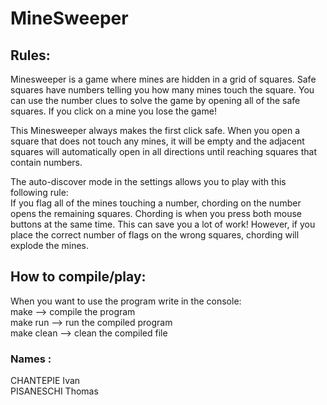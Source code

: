 # MineSweeper

## Rules:
Minesweeper is a game where mines are hidden in a grid of squares. Safe squares have numbers telling you how many mines touch the square. You can use the number clues to solve the game by opening all of the safe squares. If you click on a mine you lose the game!

This Minesweeper always makes the first click safe. When you open a square that does not touch any mines, it will be empty and the adjacent squares will automatically open in all directions until reaching squares that contain numbers.

The auto-discover mode in the settings allows you to play with this following rule:\
If you flag all of the mines touching a number, chording on the number opens the remaining squares. Chording is when you press both mouse buttons at the same time. This can save you a lot of work! However, if you place the correct number of flags on the wrong squares, chording will explode the mines.

## How to compile/play:
When you want to use the program write in the console:\
make --> compile the program\
make run --> run the compiled program\
make clean --> clean the compiled file

### Names :
CHANTEPIE Ivan\
PISANESCHI Thomas

